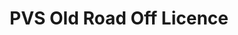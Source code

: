 ---
title: "PVS Old Road Off Licence"
url: /clacton-on-sea/pvs-old-road-off-licence/
shop: Spirituosen
---